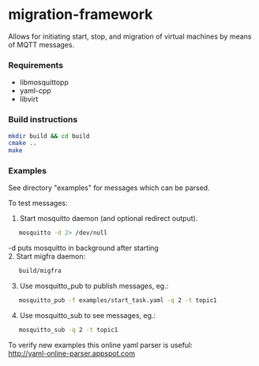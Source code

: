 <!---
This file is part of migration-framework.
Copyright (C) 2015 RWTH Aachen University - ACS

This file is licensed under the GNU Lesser General Public License Version 3
Version 3, 29 June 2007. For details see 'LICENSE.md' in the root directory.
-->

# migration-framework
Allows for initiating start, stop, and migration of virtual machines by means of MQTT messages.

### Requirements
* libmosquittopp
* yaml-cpp
* libvirt

### Build instructions
```bash
mkdir build && cd build
cmake ..
make
```

### Examples

See directory "examples" for messages which can be parsed.

To test messages:  
1. Start mosquitto daemon (and optional redirect output).  
```bash
   mosquitto -d 2> /dev/null
```  
   -d puts mosquitto in background after starting  
2. Start migfra daemon:  
```bash
   build/migfra
```  
3. Use mosquitto\_pub to publish messages, eg.:  
```bash
   mosquitto_pub -f examples/start_task.yaml -q 2 -t topic1  
```  
4. Use mosquitto\_sub to see messages, eg.:  
```bash
   mosquitto_sub -q 2 -t topic1  
```  
To verify new examples this online yaml parser is useful:  
http://yaml-online-parser.appspot.com
